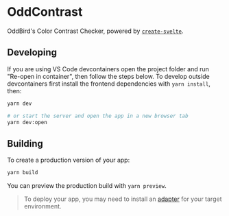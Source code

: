 # OddContrast

OddBird's Color Contrast Checker, powered by
[`create-svelte`](https://github.com/sveltejs/kit/tree/master/packages/create-svelte).

## Developing

If you are using VS Code devcontainers open the project folder and run "Re-open
in container", then follow the steps below. To develop outside devcontainers
first install the frontend dependencies with `yarn install`, then:

```bash
yarn dev

# or start the server and open the app in a new browser tab
yarn dev:open
```

## Building

To create a production version of your app:

```bash
yarn build
```

You can preview the production build with `yarn preview`.

> To deploy your app, you may need to install an
> [adapter](https://kit.svelte.dev/docs/adapters) for your target environment.
